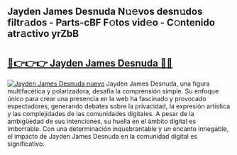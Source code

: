 ## Jayden James Desnuda N𝚞𝚎vos desn𝚞dos filtr𝚊dos - Parts-cBF F𝚘tos vid𝚎o - C𝚘ntenido atr𝚊ctivo yrZbB

# <h2><a href="http://mbcbmg.tromn.icu/?c=Jayden+James+Desnuda">🔗👉👉👉 Jayden James Desnuda 🔗🔗</a></h2>

[![Jayden James Desnuda nuevo](https://i.imgur.com/pEAQMta.gif)](http://mbcbmg.tromn.icu/?c=Jayden+James+Desnuda)
Jayden James Desnuda, una figura multifacética y polarizadora, desafía la comprensión simple. Su enfoque único para crear una presencia en la web ha fascinado y provocado espectadores, generando debates sobre la privacidad, la expresión artística y las complejidades de las comunidades digitales. A pesar de la ambigüedad de sus intenciones, su huella en el ámbito digital es imborrable. Con una determinación inquebrantable y un encanto innegable, el impacto de Jayden James Desnuda en la comunidad digital es significativo.
